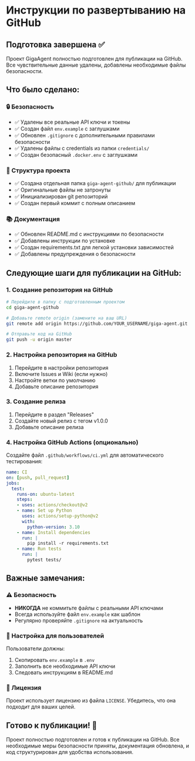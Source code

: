 # Инструкции по развертыванию на GitHub

## Подготовка завершена ✅

Проект GigaAgent полностью подготовлен для публикации на GitHub. Все чувствительные данные удалены, добавлены необходимые файлы безопасности.

## Что было сделано:

### 🔒 Безопасность
- ✅ Удалены все реальные API ключи и токены
- ✅ Создан файл `env.example` с заглушками
- ✅ Обновлен `.gitignore` с дополнительными правилами безопасности
- ✅ Удалены файлы с credentials из папки `credentials/`
- ✅ Создан безопасный `.docker.env` с заглушками

### 📁 Структура проекта
- ✅ Создана отдельная папка `giga-agent-github/` для публикации
- ✅ Оригинальные файлы не затронуты
- ✅ Инициализирован git репозиторий
- ✅ Создан первый коммит с полным описанием

### 📚 Документация
- ✅ Обновлен README.md с инструкциями по безопасности
- ✅ Добавлены инструкции по установке
- ✅ Создан requirements.txt для легкой установки зависимостей
- ✅ Добавлены предупреждения о безопасности

## Следующие шаги для публикации на GitHub:

### 1. Создание репозитория на GitHub
```bash
# Перейдите в папку с подготовленным проектом
cd giga-agent-github

# Добавьте remote origin (замените на ваш URL)
git remote add origin https://github.com/YOUR_USERNAME/giga-agent.git

# Отправьте код на GitHub
git push -u origin master
```

### 2. Настройка репозитория на GitHub
1. Перейдите в настройки репозитория
2. Включите Issues и Wiki (если нужно)
3. Настройте ветки по умолчанию
4. Добавьте описание репозитория

### 3. Создание релиза
1. Перейдите в раздел "Releases"
2. Создайте новый релиз с тегом v1.0.0
3. Добавьте описание релиза

### 4. Настройка GitHub Actions (опционально)
Создайте файл `.github/workflows/ci.yml` для автоматического тестирования:

```yaml
name: CI
on: [push, pull_request]
jobs:
  test:
    runs-on: ubuntu-latest
    steps:
    - uses: actions/checkout@v2
    - name: Set up Python
      uses: actions/setup-python@v2
      with:
        python-version: 3.10
    - name: Install dependencies
      run: |
        pip install -r requirements.txt
    - name: Run tests
      run: |
        pytest tests/
```

## Важные замечания:

### ⚠️ Безопасность
- **НИКОГДА** не коммитьте файлы с реальными API ключами
- Всегда используйте файл `env.example` как шаблон
- Регулярно проверяйте `.gitignore` на актуальность

### 🔧 Настройка для пользователей
Пользователи должны:
1. Скопировать `env.example` в `.env`
2. Заполнить все необходимые API ключи
3. Следовать инструкциям в README.md

### 📝 Лицензия
Проект использует лицензию из файла `LICENSE`. Убедитесь, что она подходит для ваших целей.

## Готово к публикации! 🚀

Проект полностью подготовлен и готов к публикации на GitHub. Все необходимые меры безопасности приняты, документация обновлена, и код структурирован для удобства использования.
